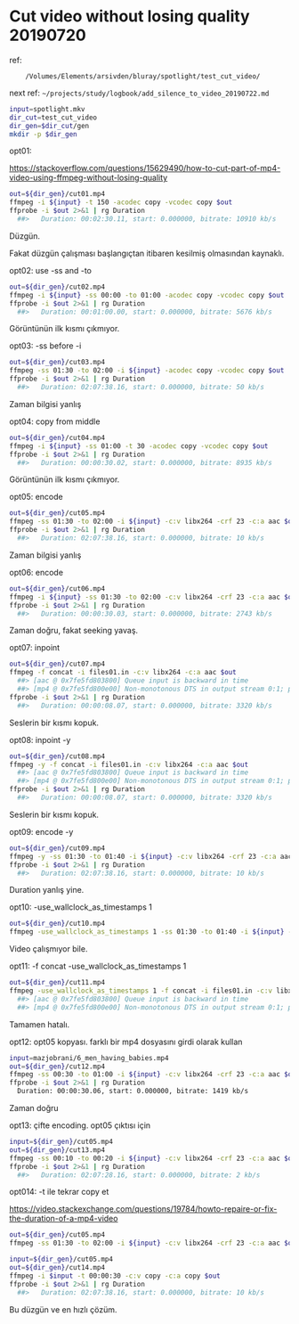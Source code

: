 
# Cut video without losing quality 20190720 

ref:

		/Volumes/Elements/arsivden/bluray/spotlight/test_cut_video/

next ref: `~/projects/study/logbook/add_silence_to_video_20190722.md`

``` bash
input=spotlight.mkv
dir_cut=test_cut_video
dir_gen=$dir_cut/gen
mkdir -p $dir_gen
``` 

opt01: 

https://stackoverflow.com/questions/15629490/how-to-cut-part-of-mp4-video-using-ffmpeg-without-losing-quality

``` bash
out=${dir_gen}/cut01.mp4
ffmpeg -i ${input} -t 150 -acodec copy -vcodec copy $out
ffprobe -i $out 2>&1 | rg Duration 
  ##>   Duration: 00:02:30.11, start: 0.000000, bitrate: 10910 kb/s
``` 

Düzgün.

Fakat düzgün çalışması başlangıçtan itibaren kesilmiş olmasından kaynaklı.

opt02: use -ss and -to

``` bash
out=${dir_gen}/cut02.mp4
ffmpeg -i ${input} -ss 00:00 -to 01:00 -acodec copy -vcodec copy $out
ffprobe -i $out 2>&1 | rg Duration 
  ##>   Duration: 00:01:00.00, start: 0.000000, bitrate: 5676 kb/s
``` 

Görüntünün ilk kısmı çıkmıyor. 

opt03: -ss before -i

``` bash
out=${dir_gen}/cut03.mp4
ffmpeg -ss 01:30 -to 02:00 -i ${input} -acodec copy -vcodec copy $out
ffprobe -i $out 2>&1 | rg Duration 
  ##>   Duration: 02:07:38.16, start: 0.000000, bitrate: 50 kb/s
``` 

Zaman bilgisi yanlış 

opt04: copy from middle

``` bash
out=${dir_gen}/cut04.mp4
ffmpeg -i ${input} -ss 01:00 -t 30 -acodec copy -vcodec copy $out
ffprobe -i $out 2>&1 | rg Duration 
  ##>   Duration: 00:00:30.02, start: 0.000000, bitrate: 8935 kb/s
``` 

Görüntünün ilk kısmı çıkmıyor. 

opt05: encode

``` bash
out=${dir_gen}/cut05.mp4
ffmpeg -ss 01:30 -to 02:00 -i ${input} -c:v libx264 -crf 23 -c:a aac $out
ffprobe -i $out 2>&1 | rg Duration 
  ##>   Duration: 02:07:38.16, start: 0.000000, bitrate: 10 kb/s
``` 

Zaman bilgisi yanlış

opt06: encode

``` bash
out=${dir_gen}/cut06.mp4
ffmpeg -i ${input} -ss 01:30 -to 02:00 -c:v libx264 -crf 23 -c:a aac $out
ffprobe -i $out 2>&1 | rg Duration 
  ##>   Duration: 00:00:30.03, start: 0.000000, bitrate: 2743 kb/s
``` 

Zaman doğru, fakat seeking yavaş.

opt07: inpoint

``` bash
out=${dir_gen}/cut07.mp4
ffmpeg -f concat -i files01.in -c:v libx264 -c:a aac $out
  ##> [aac @ 0x7fe5fd803800] Queue input is backward in time
  ##> [mp4 @ 0x7fe5fd800e00] Non-monotonous DTS in output stream 0:1; previous: 339232, current: 303776; changing to 339233. This may result in incorrect timestamps in the output file.
ffprobe -i $out 2>&1 | rg Duration 
  ##>   Duration: 00:00:08.07, start: 0.000000, bitrate: 3320 kb/s
``` 

Seslerin bir kısmı kopuk.

opt08: inpoint -y

``` bash
out=${dir_gen}/cut08.mp4
ffmpeg -y -f concat -i files01.in -c:v libx264 -c:a aac $out
  ##> [aac @ 0x7fe5fd803800] Queue input is backward in time
  ##> [mp4 @ 0x7fe5fd800e00] Non-monotonous DTS in output stream 0:1; previous: 339232, current: 303776; changing to 339233. This may result in incorrect timestamps in the output file.
ffprobe -i $out 2>&1 | rg Duration 
  ##>   Duration: 00:00:08.07, start: 0.000000, bitrate: 3320 kb/s
``` 

Seslerin bir kısmı kopuk.

opt09: encode -y

``` bash
out=${dir_gen}/cut09.mp4
ffmpeg -y -ss 01:30 -to 01:40 -i ${input} -c:v libx264 -crf 23 -c:a aac $out
ffprobe -i $out 2>&1 | rg Duration 
  ##>   Duration: 02:07:38.16, start: 0.000000, bitrate: 10 kb/s
``` 

Duration yanlış yine.

opt10: -use_wallclock_as_timestamps 1

``` bash
out=${dir_gen}/cut10.mp4
ffmpeg -use_wallclock_as_timestamps 1 -ss 01:30 -to 01:40 -i ${input} -c:v libx264 -crf 23 -c:a aac $out
``` 

Video çalışmıyor bile.

opt11: -f concat -use_wallclock_as_timestamps 1

``` bash
out=${dir_gen}/cut11.mp4
ffmpeg -use_wallclock_as_timestamps 1 -f concat -i files01.in -c:v libx264 -c:a aac $out
  ##> [aac @ 0x7fe5fd803800] Queue input is backward in time
  ##> [mp4 @ 0x7fe5fd800e00] Non-monotonous DTS in output stream 0:1; previous: 339232, current: 303776; changing to 339233. This may result in incorrect timestamps in the output file.
``` 

Tamamen hatalı.

opt12: opt05 kopyası. farklı bir mp4 dosyasını girdi olarak kullan

``` bash
input=mazjobrani/6_men_having_babies.mp4
out=${dir_gen}/cut12.mp4
ffmpeg -ss 00:30 -to 01:00 -i ${input} -c:v libx264 -crf 23 -c:a aac $out
ffprobe -i $out 2>&1 | rg Duration 
  Duration: 00:00:30.06, start: 0.000000, bitrate: 1419 kb/s
``` 

Zaman doğru

opt13: çifte encoding. opt05 çıktısı için

``` bash
input=${dir_gen}/cut05.mp4
out=${dir_gen}/cut13.mp4
ffmpeg -ss 00:10 -to 00:20 -i ${input} -c:v libx264 -crf 23 -c:a aac $out
ffprobe -i $out 2>&1 | rg Duration 
  ##>   Duration: 02:07:28.16, start: 0.000000, bitrate: 2 kb/s
``` 

opt014: -t ile tekrar copy et

https://video.stackexchange.com/questions/19784/howto-repaire-or-fix-the-duration-of-a-mp4-video 

``` bash
out=${dir_gen}/cut05.mp4
ffmpeg -ss 01:30 -to 02:00 -i ${input} -c:v libx264 -crf 23 -c:a aac $out
``` 

``` bash
input=${dir_gen}/cut05.mp4
out=${dir_gen}/cut14.mp4
ffmpeg -i $input -t 00:00:30 -c:v copy -c:a copy $out
ffprobe -i $out 2>&1 | rg Duration 
  ##>   Duration: 02:07:38.16, start: 0.000000, bitrate: 10 kb/s
``` 

Bu düzgün ve en hızlı çözüm.

